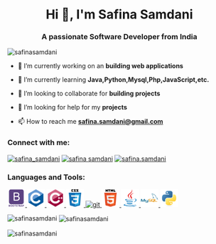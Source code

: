 <h1 align="center">Hi 👋, I'm Safina Samdani</h1>
<h3 align="center">A passionate Software Developer from India</h3>

<p align="left"> <img src="https://komarev.com/ghpvc/?username=safinasamdani&label=Profile%20views&color=0e75b6&style=flat" alt="safinasamdani" /> </p>

- 🔭 I’m currently working on an **building web applications**

- 🌱 I’m currently learning **Java,Python,Mysql,Php,JavaScript,etc.**

- 👯 I’m looking to collaborate for **building projects**

- 🤝 I’m looking for help for my **projects**

- 📫 How to reach me **safina.samdani@gmail.com**

<h3 align="left">Connect with me:</h3>
<p align="left">
<a href="https://twitter.com/safina_samdani" target="blank"><img align="center" src="https://raw.githubusercontent.com/rahuldkjain/github-profile-readme-generator/master/src/images/icons/Social/twitter.svg" alt="safina_samdani" height="30" width="40" /></a>
<a href="https://fb.com/safina samdani" target="blank"><img align="center" src="https://raw.githubusercontent.com/rahuldkjain/github-profile-readme-generator/master/src/images/icons/Social/facebook.svg" alt="safina samdani" height="30" width="40" /></a>
<a href="https://instagram.com/safina.samdani" target="blank"><img align="center" src="https://raw.githubusercontent.com/rahuldkjain/github-profile-readme-generator/master/src/images/icons/Social/instagram.svg" alt="safina.samdani" height="30" width="40" /></a>
</p>

<h3 align="left">Languages and Tools:</h3>
<p align="left"> <a href="https://getbootstrap.com" target="_blank" rel="noreferrer"> <img src="https://raw.githubusercontent.com/devicons/devicon/master/icons/bootstrap/bootstrap-plain-wordmark.svg" alt="bootstrap" width="40" height="40"/> </a> <a href="https://www.cprogramming.com/" target="_blank" rel="noreferrer"> <img src="https://raw.githubusercontent.com/devicons/devicon/master/icons/c/c-original.svg" alt="c" width="40" height="40"/> </a> <a href="https://www.w3schools.com/cpp/" target="_blank" rel="noreferrer"> <img src="https://raw.githubusercontent.com/devicons/devicon/master/icons/cplusplus/cplusplus-original.svg" alt="cplusplus" width="40" height="40"/> </a> <a href="https://www.w3schools.com/css/" target="_blank" rel="noreferrer"> <img src="https://raw.githubusercontent.com/devicons/devicon/master/icons/css3/css3-original-wordmark.svg" alt="css3" width="40" height="40"/> </a> <a href="https://git-scm.com/" target="_blank" rel="noreferrer"> <img src="https://www.vectorlogo.zone/logos/git-scm/git-scm-icon.svg" alt="git" width="40" height="40"/> </a> <a href="https://www.w3.org/html/" target="_blank" rel="noreferrer"> <img src="https://raw.githubusercontent.com/devicons/devicon/master/icons/html5/html5-original-wordmark.svg" alt="html5" width="40" height="40"/> </a> <a href="https://www.java.com" target="_blank" rel="noreferrer"> <img src="https://raw.githubusercontent.com/devicons/devicon/master/icons/java/java-original.svg" alt="java" width="40" height="40"/> </a> <a href="https://www.mysql.com/" target="_blank" rel="noreferrer"> <img src="https://raw.githubusercontent.com/devicons/devicon/master/icons/mysql/mysql-original-wordmark.svg" alt="mysql" width="40" height="40"/> </a> <a href="https://www.python.org" target="_blank" rel="noreferrer"> <img src="https://raw.githubusercontent.com/devicons/devicon/master/icons/python/python-original.svg" alt="python" width="40" height="40"/> </a> </p>

<p><img align="left" src="https://github-readme-stats.vercel.app/api/top-langs?username=safinasamdani&show_icons=true&locale=en&layout=compact" alt="safinasamdani" /></p>

<p>&nbsp;<img align="center" src="https://github-readme-stats.vercel.app/api?username=safinasamdani&show_icons=true&locale=en" alt="safinasamdani" /></p>

<p><img align="center" src="https://github-readme-streak-stats.herokuapp.com/?user=safinasamdani&" alt="safinasamdani" /></p>

